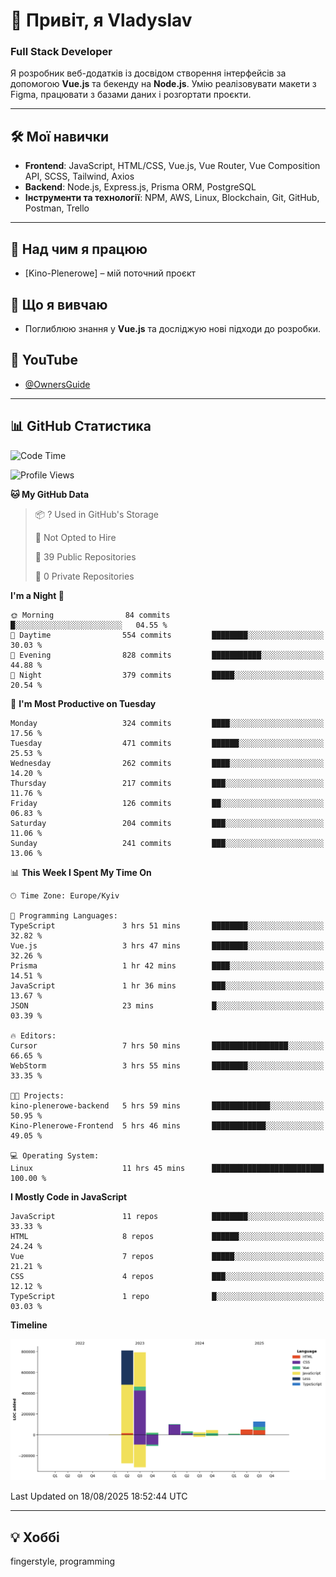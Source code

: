 # 👋 Привіт, я Vladyslav  
### Full Stack Developer  

Я розробник веб-додатків із досвідом створення інтерфейсів за допомогою **Vue.js** та бекенду на **Node.js**. Умію реалізовувати макети з Figma, працювати з базами даних і розгортати проєкти.

---

## 🛠 Мої навички  
- **Frontend**: JavaScript, HTML/CSS, Vue.js, Vue Router, Vue Composition API, SCSS, Tailwind, Axios  
- **Backend**: Node.js, Express.js, Prisma ORM, PostgreSQL  
- **Інструменти та технології**: NPM, AWS, Linux, Blockchain, Git, GitHub, Postman, Trello  

---

## 🔭 Над чим я працюю  
- [Kino-Plenerowe] – мій поточний проєкт

## 🌱 Що я вивчаю  
- Поглиблюю знання у **Vue.js** та досліджую нові підходи до розробки.

## 🎥 YouTube  
- [@OwnersGuide](https://www.youtube.com/@OwnersGuide-)
  
---

## 📊 GitHub Статистика  
<!--START_SECTION:waka-->
![Code Time](http://img.shields.io/badge/Code%20Time-73%20hrs%2032%20mins-blue)

![Profile Views](http://img.shields.io/badge/Profile%20Views-8-blue)

**🐱 My GitHub Data** 

> 📦 ? Used in GitHub's Storage 
 > 
> 🚫 Not Opted to Hire
 > 
> 📜 39 Public Repositories 
 > 
> 🔑 0 Private Repositories 
 > 
**I'm a Night 🦉** 

```text
🌞 Morning                84 commits          █░░░░░░░░░░░░░░░░░░░░░░░░   04.55 % 
🌆 Daytime                554 commits         ████████░░░░░░░░░░░░░░░░░   30.03 % 
🌃 Evening                828 commits         ███████████░░░░░░░░░░░░░░   44.88 % 
🌙 Night                  379 commits         █████░░░░░░░░░░░░░░░░░░░░   20.54 % 
```
📅 **I'm Most Productive on Tuesday** 

```text
Monday                   324 commits         ████░░░░░░░░░░░░░░░░░░░░░   17.56 % 
Tuesday                  471 commits         ██████░░░░░░░░░░░░░░░░░░░   25.53 % 
Wednesday                262 commits         ████░░░░░░░░░░░░░░░░░░░░░   14.20 % 
Thursday                 217 commits         ███░░░░░░░░░░░░░░░░░░░░░░   11.76 % 
Friday                   126 commits         ██░░░░░░░░░░░░░░░░░░░░░░░   06.83 % 
Saturday                 204 commits         ███░░░░░░░░░░░░░░░░░░░░░░   11.06 % 
Sunday                   241 commits         ███░░░░░░░░░░░░░░░░░░░░░░   13.06 % 
```


📊 **This Week I Spent My Time On** 

```text
🕑︎ Time Zone: Europe/Kyiv

💬 Programming Languages: 
TypeScript               3 hrs 51 mins       ████████░░░░░░░░░░░░░░░░░   32.82 % 
Vue.js                   3 hrs 47 mins       ████████░░░░░░░░░░░░░░░░░   32.26 % 
Prisma                   1 hr 42 mins        ████░░░░░░░░░░░░░░░░░░░░░   14.51 % 
JavaScript               1 hr 36 mins        ███░░░░░░░░░░░░░░░░░░░░░░   13.67 % 
JSON                     23 mins             █░░░░░░░░░░░░░░░░░░░░░░░░   03.39 % 

🔥 Editors: 
Cursor                   7 hrs 50 mins       █████████████████░░░░░░░░   66.65 % 
WebStorm                 3 hrs 55 mins       ████████░░░░░░░░░░░░░░░░░   33.35 % 

🐱‍💻 Projects: 
kino-plenerowe-backend   5 hrs 59 mins       █████████████░░░░░░░░░░░░   50.95 % 
Kino-Plenerowe-Frontend  5 hrs 46 mins       ████████████░░░░░░░░░░░░░   49.05 % 

💻 Operating System: 
Linux                    11 hrs 45 mins      █████████████████████████   100.00 % 
```

**I Mostly Code in JavaScript** 

```text
JavaScript               11 repos            ████████░░░░░░░░░░░░░░░░░   33.33 % 
HTML                     8 repos             ██████░░░░░░░░░░░░░░░░░░░   24.24 % 
Vue                      7 repos             █████░░░░░░░░░░░░░░░░░░░░   21.21 % 
CSS                      4 repos             ███░░░░░░░░░░░░░░░░░░░░░░   12.12 % 
TypeScript               1 repo              █░░░░░░░░░░░░░░░░░░░░░░░░   03.03 % 
```



**Timeline**

![Lines of Code chart](https://raw.githubusercontent.com/owner6/owner6/main/assets/bar_graph.png)


 Last Updated on 18/08/2025 18:52:44 UTC
<!--END_SECTION:waka-->




---

## 💡 Хоббі  
fingerstyle, programming  
